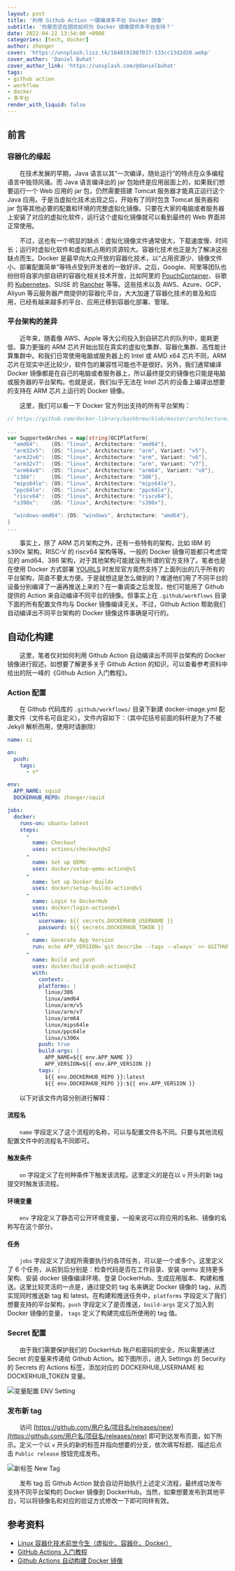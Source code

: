 ```yaml
---
layout: post
title: '利用 Github Action 一键编译多平台 Docker 镜像'
subtitle: '你是否还在困扰如何为 Docker 镜像提供多平台支持？'
date: 2022-04-22 13:54:00 +0900
categories: [tech, docker]
author: zhonger
cover: 'https://unsplash.lisz.tk/1648191887037-133cc13d2d20.webp'
cover_author: 'Daniel Buhat'
cover_author_link: 'https://unsplash.com/@danielbuhat'
tags:  
- github action
- workflow
- docker
- 多平台
render_with_liquid: false
---
```


## 前言

### 容器化的缘起

&emsp;&emsp;在技术发展的早期，Java 语言以其“一次编译，随处运行”的特点在众多编程语言中独领风骚。而 Java 语言编译出的 jar 包始终是应用层面上的，如果我们想要运行一个 Web 应用的 jar 包，仍然需要搭建 Tomcat 服务器才能真正运行这个 Java 应用。于是当虚拟化技术出现之后，开始有了同时包含 Tomcat 服务器和 jar 包等其他必要的配置和环境的完整虚拟化镜像。只要在大家的电脑或者服务器上安装了对应的虚拟化软件，运行这个虚拟化镜像就可以看到最终的 Web 界面并正常使用。

&emsp;&emsp;不过，这也有一个明显的缺点：虚拟化镜像文件通常很大，下载速度慢、时间长；运行时虚拟化软件和虚拟机占用的资源较大。容器化技术也正是为了解决这些缺点而生。Docker 是最早向大众开放的容器化技术，以“占用资源少、镜像文件小、部署配置简单”等特点受到开发者的一致好评。之后，Google、阿里等团队也纷纷将自家内部自研的容器化相关技术开放，比如阿里的 [PouchContainer](https://pouchcontainer.io/)、谷歌的 [Kubernetes](https://kubernetes.io/)、SUSE 的 [Rancher](https://rancher.com/) 等等。这些技术以及 AWS、Azure、GCP、Aliyun 等云服务器产商提供的容器化平台，大大加速了容器化技术的普及和应用，已经有越来越多的平台、应用迁移到容器化部署、管理。

### 平台架构的差异

&emsp;&emsp;近年来，随着像 AWS、Apple 等大公司投入到自研芯片的队列中，能耗更低、算力更强的 ARM 芯片开始出现在真实的虚拟化集群、容器化集群、高性能计算集群中。和我们日常使用电脑或服务器上的 Intel 或 AMD x64 芯片不同，ARM 芯片在现实中还比较少，软件包的兼容性可能也不是很好。另外，我们通常编译 Docker 镜像都是在自己的电脑或者服务器上，所以最终提交的镜像也只能是电脑或服务器的平台架构。也就是说，我们似乎无法在 Intel 芯片的设备上编译出想要的支持在 ARM 芯片上运行的 Docker 镜像。

&emsp;&emsp;这里，我们可以看一下 Docker 官方列出支持的所有平台架构：

```go
// https://github.com/docker-library/bashbrew/blob/master/architecture/oci-platform.go

...
var SupportedArches = map[string]OCIPlatform{
  "amd64":    {OS: "linux", Architecture: "amd64"},
  "arm32v5":  {OS: "linux", Architecture: "arm", Variant: "v5"},
  "arm32v6":  {OS: "linux", Architecture: "arm", Variant: "v6"},
  "arm32v7":  {OS: "linux", Architecture: "arm", Variant: "v7"},
  "arm64v8":  {OS: "linux", Architecture: "arm64", Variant: "v8"},
  "i386":     {OS: "linux", Architecture: "386"},
  "mips64le": {OS: "linux", Architecture: "mips64le"},
  "ppc64le":  {OS: "linux", Architecture: "ppc64le"},
  "riscv64":  {OS: "linux", Architecture: "riscv64"},
  "s390x":    {OS: "linux", Architecture: "s390x"},

  "windows-amd64": {OS: "windows", Architecture: "amd64"},
}
...
```

&emsp;&emsp;事实上，除了 ARM 芯片架构之外，还有一些特有的架构，比如 IBM 的 s390x 架构、RISC-V 的 riscv64 架构等等。一般的 Docker 镜像可能都只考虑常见的 amd64、386 架构，对于其他架构可能就没有所谓的官方支持了。笔者也是在使用 Docker 方式部署 [YOURLS](https://github.com/YOURLS/YOURLS) 时发现官方竟然支持了上面列出的几乎所有的平台架构，简直不要太方便。于是就想这是怎么做到的？难道他们用了不同平台的设备分别编译了一遍再推送上来的？在一番调查之后发现，他们可能用了 Github 提供的 Action 来自动编译不同平台的镜像。但事实上在 `.github/workflows` 目录下面的所有配置文件均与 Docker 镜像编译无关。不过，Github Action 帮助我们自动编译出不同平台架构的 Docker 镜像这件事确是可行的。

## 自动化构建

&emsp;&emsp;这里，笔者仅对如何利用 Github Action 自动编译出不同平台架构的 Docker 镜像进行叙述。如想要了解更多关于 Github Action 的知识，可以查看参考资料中给出的阮一峰的《Github Action 入门教程》。

### Action 配置

&emsp;&emsp;在 Github 代码库的 `.github/workflows/` 目录下新建 docker-image.yml 配置文件（文件名可自定义）。文件内容如下：（其中花括号前面的斜杆是为了不被 Jekyll 解析而用，使用时请删除）

```yaml
name: ci

on:
  push:
    tags:
      - v*

env:
  APP_NAME: squid
  DOCKERHUB_REPO: zhonger/squid

jobs:
  docker:
    runs-on: ubuntu-latest
    steps:
      -
        name: Checkout
        uses: actions/checkout@v2
      -
        name: Set up QEMU
        uses: docker/setup-qemu-action@v1
      -
        name: Set up Docker Buildx
        uses: docker/setup-buildx-action@v1
      -
        name: Login to DockerHub
        uses: docker/login-action@v1
        with:
          username: ${{ secrets.DOCKERHUB_USERNAME }}
          password: ${{ secrets.DOCKERHUB_TOKEN }}
      - 
        name: Generate App Version
        run: echo APP_VERSION=`git describe --tags --always` >> $GITHUB_ENV
      -
        name: Build and push
        uses: docker/build-push-action@v2
        with:
          context: .
          platforms: |
            linux/386
            linux/amd64
            linux/arm/v5
            linux/arm/v7
            linux/arm64
            linux/mips64le
            linux/ppc64le
            linux/s390x
          push: true
          build-args: |
            APP_NAME=${{ env.APP_NAME }}
            APP_VERSION=${{ env.APP_VERSION }}
          tags: |
            ${{ env.DOCKERHUB_REPO }}:latest
            ${{ env.DOCKERHUB_REPO }}:${{ env.APP_VERSION }}
```

&emsp;&emsp;以下对该文件内容分别进行解释：

#### 流程名

&emsp;&emsp;`name` 字段定义了这个流程的名称，可以与配置文件名不同。只要与其他流程配置文件中的流程名不同即可。

#### 触发条件

&emsp;&emsp;`on` 字段定义了在何种条件下触发该流程。这里定义的是在以 `v` 开头的新 tag 提交时触发该流程。

#### 环境变量

&emsp;&emsp;`env` 字段定义了静态可公开环境变量，一般来说可以将应用的名称、镜像的名称写在这个部分。

#### 任务

&emsp;&emsp;`jobs` 字段定义了流程所需要执行的各项任务，可以是一个或多个。这里定义了 6 个任务，从前到后分别是：检查代码是否在工作目录、安装 qemu 支持更多架构、安装 docker 镜像编译环境、登录 DockerHub、生成应用版本、构建和推送。这里比较灵活的一点是，通过提交的 tag 名来确定 Docker 镜像的 tag，从而实现同时推送新 tag 和 latest。在构建和推送任务中，`platforms` 字段定义了我们想要支持的平台架构，`push` 字段定义了是否推送，`build-args` 定义了加入到 Docker 镜像的变量， `tags` 定义了构建完成后所使用的 tag 值。

### Secret 配置

&emsp;&emsp;由于我们需要保护我们的 DockerHub  账户和密码的安全，所以需要通过 Secret 的变量来传递给 Github Action。如下图所示，进入 Settings 的 Security 的 Secrets 的 Actions 标签，添加对应的 DOCKERHUB_USERNAME 和 DOCKERHUB_TOKEN 变量。

![变量配置 ENV Setting](https://i.lisz.top/blog/T8UIVu.webp)

### 发布新 tag

&emsp;&emsp;访问 [https://github.com/用户名/项目名/releases/new](https://github.com/用户名/项目名/releases/new) 即可到达发布页面，如下所示。定义一个以 `v` 开头的新的标签并指向想要的分支，依次填写标题、描述后点击 `Public release` 按钮完成发布。

![新标签 New Tag](https://i.lisz.top/blog/y7i8fo.webp)

&emsp;&emsp;发布 tag 后 Github Action 就会自动开始执行上述定义流程，最终成功发布支持不同平台架构的 Docker 镜像到 DockerHub。当然，如果想要发布到其他平台，可以将镜像名和对应的验证方式修改一下即可同样有效。

## 参考资料

- [Linux 容器化技术前世今生（虚拟化、容器化、Docker）](https://developer.aliyun.com/article/761278)
- [GitHub Actions 入门教程](https://www.ruanyifeng.com/blog/2019/09/getting-started-with-github-actions.html)
- [Github Actions 自动构建 Docker 镜像](https://blog.isayme.org/posts/issues-55/)
